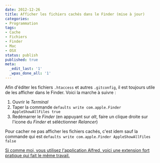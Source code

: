 ```yaml
---
date: 2012-12-26
title: Afficher les fichiers cachés dans le Finder (mise à jour)
categories:
- Programmation
tags:
- Cache
- Fichiers
- Finder
- Mac
- OSX
status: publish
published: true
meta:
  _edit_last: '1'
  _wpas_done_all: '1'
---
```

Afin d'éditer les fichiers <code>.htaccess</code> et autres <code>.gitconfig</code>, il est toujours utile de les afficher dans le Finder.
Voici la marche à suivre :
<ol>
	<li>Ouvrir le <em>Terminal</em></li>
	<li>Taper la commande <code>defaults write com.apple.Finder AppleShowAllFiles true</code></li>
	<li>Redémarrer le <em>Finder</em> (en appuyant sur <em>alt</em>, faire un clique droite sur l'icone du <em>Finder</em> et séléctionner <em>Relancer</em>)</li>
</ol>
Pour cacher ne pas afficher les fichiers cachés, c'est idem sauf la commande qui est <code>defaults write com.apple.Finder AppleShowAllFiles false</code>

<ins datetime="2012-01-04">Si comme moi, vous utilisez l'application <a title="L'application Alfred" href="https://www.alfredapp.com/">Alfred</a>, voici <a title="Hidden file extension" href="https://matthojo.co.uk/alfred-hide-show-hidden-file-extentions/">une extension</a> fort pratique qui fait le même travail.</ins>
